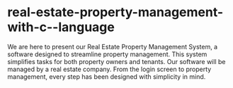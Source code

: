 # real-estate-property-management-with-c--language
We are here to present our Real Estate Property Management System, a software designed to streamline property management. This system simplifies tasks for both property owners and tenants. Our software will be managed by a real estate company. From the login screen to property management, every step has been designed with simplicity in mind.
